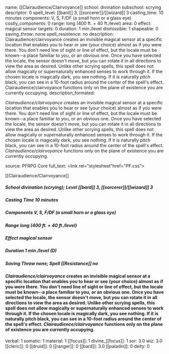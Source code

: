 name: [[Clairaudience/Clairvoyance]]
school: divination
subschool: scrying
descriptor: 0
spell_level: [[bard]] 3, [[sorcerer]]/[[wizard]] 3
casting_time: 10 minutes
components: V, S, F/DF (a small horn or a glass eye)
costly_components: 0
range: long (400 ft. + 40 ft./level)
area: 0
effect: magical sensor
targets: 0
duration: 1 min./level
dismissible: 1
shapeable: 0
saving_throw: none
spell_resistence: no
description: Clairaudience/clairvoyance creates an invisible magical sensor at a specific location that enables you to hear or see (your choice) almost as if you were there. You don't need line of sight or line of effect, but the locale must be known--a place familiar to you, or an obvious one. Once you have selected the locale, the sensor doesn't move, but you can rotate it in all directions to view the area as desired. Unlike other scrying spells, this spell does not allow magically or supernaturally enhanced senses to work through it. If the chosen locale is magically dark, you see nothing. If it is naturally pitch black, you can see in a 10-foot radius around the center of the spell's effect. Clairaudience/clairvoyance functions only on the plane of existence you are currently occupying.
description_formated: <p><i>Clairaudience/clairvoyance</i> creates an invisible magical sensor at a specific location that enables you to hear or see (your choice) almost as if you were there. You don't need line of sight or line of effect, but the locale must be known--a place familiar to you, or an obvious one. Once you have selected the locale, the sensor doesn't move, but you can rotate it in all directions to view the area as desired. Unlike other scrying spells, this spell does not allow magically or supernaturally enhanced senses to work through it. If the chosen locale is magically dark, you see nothing. If it is naturally pitch black, you can see in a 10-foot radius around the center of the spell's effect. <i>Clairaudience/clairvoyance</i> functions only on the plane of existence you are currently occupying.</p>
source: PFRPG Core
full_text: <link rel="stylesheet"href="PF.css"><div class="heading"><p class="alignleft">[[Clairaudience/Clairvoyance]]</p><div style="clear: both;"></div></div><div><h5><b>School </b>divination (scrying); <b>Level </b>[[bard]] 3, [[sorcerer]]/[[wizard]] 3</h5><h5><b>Casting Time </b>10 minutes</h5><h5><b>Components </b>V, S, F/DF (a small horn or a glass eye)</h5><h5><b>Range </b>long (400 ft. + 40 ft./level)</h5><h5><b>Effect </b>magical sensor</h5><h5><b>Duration </b>1 min./level (D)</h5><h5><b>Saving Throw </b>none; <b>Spell [[Resistance]] </b>no</h5></div><div><h4><p><i>Clairaudience/clairvoyance</i> creates an invisible magical sensor at a specific location that enables you to hear or see (your choice) almost as if you were there. You don't need line of sight or line of effect, but the locale must be known--a place familiar to you, or an obvious one. Once you have selected the locale, the sensor doesn't move, but you can rotate it in all directions to view the area as desired. Unlike other scrying spells, this spell does not allow magically or supernaturally enhanced senses to work through it. If the chosen locale is magically dark, you see nothing. If it is naturally pitch black, you can see in a 10-foot radius around the center of the spell's effect. <i>Clairaudience/clairvoyance</i> functions only on the plane of existence you are currently occupying.</p></h4></div>
verbal: 1
somatic: 1
material: 1
[[focus]]: 1
divine_[[focus]]: 1
sor: 3.0
wiz: 3.0
[[cleric]]: 0
[[druid]]: 0
[[ranger]]: 0
[[bard]]: 3.0
[[paladin]]: 0
deity: 0
